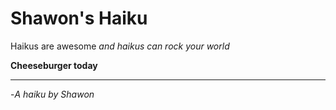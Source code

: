 # Shawon's Haiku

Haikus are awesome
_and haikus can rock your world_

**Cheeseburger today**


---
-_A haiku by Shawon_
